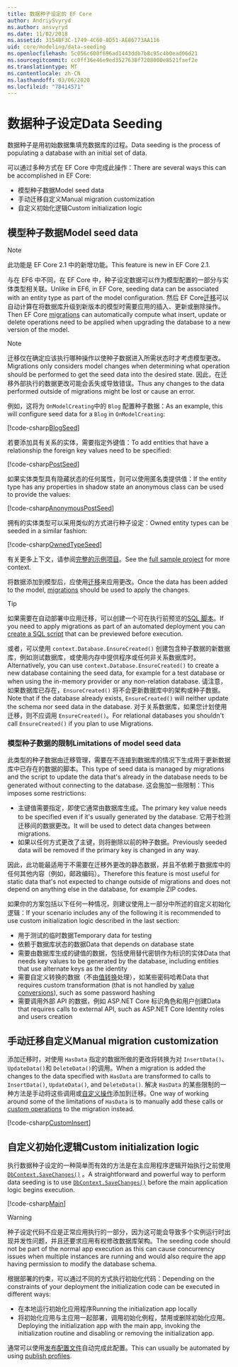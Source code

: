 ```yaml
---
title: 数据种子设定的 EF Core
author: AndriySvyryd
ms.author: ansvyryd
ms.date: 11/02/2018
ms.assetid: 3154BF3C-1749-4C60-8D51-AE86773AA116
uid: core/modeling/data-seeding
ms.openlocfilehash: 5c056c600f696ad1443ddb7b8c95c4b0ead06d21
ms.sourcegitcommit: cc0ff36e46e9ed3527638f7208000e8521faef2e
ms.translationtype: MT
ms.contentlocale: zh-CN
ms.lasthandoff: 03/06/2020
ms.locfileid: "78414571"
---
```

# <a name="data-seeding"></a><span data-ttu-id="c20a6-102">数据种子设定</span><span class="sxs-lookup"><span data-stu-id="c20a6-102">Data Seeding</span></span>

<span data-ttu-id="c20a6-103">数据种子是用初始数据集填充数据库的过程。</span><span class="sxs-lookup"><span data-stu-id="c20a6-103">Data seeding is the process of populating a database with an initial set of data.</span></span>

<span data-ttu-id="c20a6-104">可以通过多种方式在 EF Core 中完成此操作：</span><span class="sxs-lookup"><span data-stu-id="c20a6-104">There are several ways this can be accomplished in EF Core:</span></span>

* <span data-ttu-id="c20a6-105">模型种子数据</span><span class="sxs-lookup"><span data-stu-id="c20a6-105">Model seed data</span></span>
* <span data-ttu-id="c20a6-106">手动迁移自定义</span><span class="sxs-lookup"><span data-stu-id="c20a6-106">Manual migration customization</span></span>
* <span data-ttu-id="c20a6-107">自定义初始化逻辑</span><span class="sxs-lookup"><span data-stu-id="c20a6-107">Custom initialization logic</span></span>

## <a name="model-seed-data"></a><span data-ttu-id="c20a6-108">模型种子数据</span><span class="sxs-lookup"><span data-stu-id="c20a6-108">Model seed data</span></span>

> [!NOTE]
> <span data-ttu-id="c20a6-109">此功能是 EF Core 2.1 中的新增功能。</span><span class="sxs-lookup"><span data-stu-id="c20a6-109">This feature is new in EF Core 2.1.</span></span>

<span data-ttu-id="c20a6-110">与在 EF6 中不同，在 EF Core 中，种子设定数据可以作为模型配置的一部分与实体类型相关联。</span><span class="sxs-lookup"><span data-stu-id="c20a6-110">Unlike in EF6, in EF Core, seeding data can be associated with an entity type as part of the model configuration.</span></span> <span data-ttu-id="c20a6-111">然后 EF Core[迁移](xref:core/managing-schemas/migrations/index)可以自动计算在将数据库升级到新版本的模型时需要应用的插入、更新或删除操作。</span><span class="sxs-lookup"><span data-stu-id="c20a6-111">Then EF Core [migrations](xref:core/managing-schemas/migrations/index) can automatically compute what insert, update or delete operations need to be applied when upgrading the database to a new version of the model.</span></span>

> [!NOTE]
> <span data-ttu-id="c20a6-112">迁移仅在确定应该执行哪种操作以使种子数据进入所需状态时才考虑模型更改。</span><span class="sxs-lookup"><span data-stu-id="c20a6-112">Migrations only considers model changes when determining what operation should be performed to get the seed data into the desired state.</span></span> <span data-ttu-id="c20a6-113">因此，在迁移外部执行的数据更改可能会丢失或导致错误。</span><span class="sxs-lookup"><span data-stu-id="c20a6-113">Thus any changes to the data performed outside of migrations might be lost or cause an error.</span></span>

<span data-ttu-id="c20a6-114">例如，这将为 `OnModelCreating`中的 `Blog` 配置种子数据：</span><span class="sxs-lookup"><span data-stu-id="c20a6-114">As an example, this will configure seed data for a `Blog` in `OnModelCreating`:</span></span>

[!code-csharp[BlogSeed](../../../samples/core/Modeling/DataSeeding/DataSeedingContext.cs?name=BlogSeed)]

<span data-ttu-id="c20a6-115">若要添加具有关系的实体，需要指定外键值：</span><span class="sxs-lookup"><span data-stu-id="c20a6-115">To add entities that have a relationship the foreign key values need to be specified:</span></span>

[!code-csharp[PostSeed](../../../samples/core/Modeling/DataSeeding/DataSeedingContext.cs?name=PostSeed)]

<span data-ttu-id="c20a6-116">如果实体类型具有隐藏状态的任何属性，则可以使用匿名类提供值：</span><span class="sxs-lookup"><span data-stu-id="c20a6-116">If the entity type has any properties in shadow state an anonymous class can be used to provide the values:</span></span>

[!code-csharp[AnonymousPostSeed](../../../samples/core/Modeling/DataSeeding/DataSeedingContext.cs?name=AnonymousPostSeed)]

<span data-ttu-id="c20a6-117">拥有的实体类型可以采用类似的方式进行种子设定：</span><span class="sxs-lookup"><span data-stu-id="c20a6-117">Owned entity types can be seeded in a similar fashion:</span></span>

[!code-csharp[OwnedTypeSeed](../../../samples/core/Modeling/DataSeeding/DataSeedingContext.cs?name=OwnedTypeSeed)]

<span data-ttu-id="c20a6-118">有关更多上下文，请参阅[完整的示例项目](https://github.com/dotnet/EntityFramework.Docs/tree/master/samples/core/Modeling/DataSeeding)。</span><span class="sxs-lookup"><span data-stu-id="c20a6-118">See the [full sample project](https://github.com/dotnet/EntityFramework.Docs/tree/master/samples/core/Modeling/DataSeeding) for more context.</span></span>

<span data-ttu-id="c20a6-119">将数据添加到模型后，应使用[迁移](xref:core/managing-schemas/migrations/index)来应用更改。</span><span class="sxs-lookup"><span data-stu-id="c20a6-119">Once the data has been added to the model, [migrations](xref:core/managing-schemas/migrations/index) should be used to apply the changes.</span></span>

> [!TIP]
> <span data-ttu-id="c20a6-120">如果需要在自动部署中应用迁移，可以创建一个可在执行前预览的[SQL 脚本](xref:core/managing-schemas/migrations/index#generate-sql-scripts)。</span><span class="sxs-lookup"><span data-stu-id="c20a6-120">If you need to apply migrations as part of an automated deployment you can [create a SQL script](xref:core/managing-schemas/migrations/index#generate-sql-scripts) that can be previewed before execution.</span></span>

<span data-ttu-id="c20a6-121">或者，可以使用 `context.Database.EnsureCreated()` 创建包含种子数据的新数据库，例如测试数据库，或使用内存中提供程序或任何非关系数据库时。</span><span class="sxs-lookup"><span data-stu-id="c20a6-121">Alternatively, you can use `context.Database.EnsureCreated()` to create a new database containing the seed data, for example for a test database or when using the in-memory provider or any non-relation database.</span></span> <span data-ttu-id="c20a6-122">请注意，如果数据库已存在，`EnsureCreated()` 将不会更新数据库中的架构或种子数据。</span><span class="sxs-lookup"><span data-stu-id="c20a6-122">Note that if the database already exists, `EnsureCreated()` will neither update the schema nor seed data in the database.</span></span> <span data-ttu-id="c20a6-123">对于关系数据库，如果您计划使用迁移，则不应调用 `EnsureCreated()`。</span><span class="sxs-lookup"><span data-stu-id="c20a6-123">For relational databases you shouldn't call `EnsureCreated()` if you plan to use Migrations.</span></span>

### <a name="limitations-of-model-seed-data"></a><span data-ttu-id="c20a6-124">模型种子数据的限制</span><span class="sxs-lookup"><span data-stu-id="c20a6-124">Limitations of model seed data</span></span>

<span data-ttu-id="c20a6-125">此类型的种子数据由迁移管理，需要在不连接到数据库的情况下生成用于更新数据库中已存在的数据的脚本。</span><span class="sxs-lookup"><span data-stu-id="c20a6-125">This type of seed data is managed by migrations and the script to update the data that's already in the database needs to be generated without connecting to the database.</span></span> <span data-ttu-id="c20a6-126">这会施加一些限制：</span><span class="sxs-lookup"><span data-stu-id="c20a6-126">This imposes some restrictions:</span></span>

* <span data-ttu-id="c20a6-127">主键值需要指定，即使它通常由数据库生成。</span><span class="sxs-lookup"><span data-stu-id="c20a6-127">The primary key value needs to be specified even if it's usually generated by the database.</span></span> <span data-ttu-id="c20a6-128">它用于检测迁移间的数据更改。</span><span class="sxs-lookup"><span data-stu-id="c20a6-128">It will be used to detect data changes between migrations.</span></span>
* <span data-ttu-id="c20a6-129">如果以任何方式更改了主键，则将删除以前的种子数据。</span><span class="sxs-lookup"><span data-stu-id="c20a6-129">Previously seeded data will be removed if the primary key is changed in any way.</span></span>

<span data-ttu-id="c20a6-130">因此，此功能最适用于不需要在迁移外更改的静态数据，并且不依赖于数据库中的任何其他内容（例如，邮政编码）。</span><span class="sxs-lookup"><span data-stu-id="c20a6-130">Therefore this feature is most useful for static data that's not expected to change outside of migrations and does not depend on anything else in the database, for example ZIP codes.</span></span>

<span data-ttu-id="c20a6-131">如果你的方案包括以下任何一种情况，则建议使用上一部分中所述的自定义初始化逻辑：</span><span class="sxs-lookup"><span data-stu-id="c20a6-131">If your scenario includes any of the following it is recommended to use custom initialization logic described in the last section:</span></span>

* <span data-ttu-id="c20a6-132">用于测试的临时数据</span><span class="sxs-lookup"><span data-stu-id="c20a6-132">Temporary data for testing</span></span>
* <span data-ttu-id="c20a6-133">依赖于数据库状态的数据</span><span class="sxs-lookup"><span data-stu-id="c20a6-133">Data that depends on database state</span></span>
* <span data-ttu-id="c20a6-134">需要由数据库生成的键值的数据，包括使用替代密钥作为标识的实体</span><span class="sxs-lookup"><span data-stu-id="c20a6-134">Data that needs key values to be generated by the database, including entities that use alternate keys as the identity</span></span>
* <span data-ttu-id="c20a6-135">需要自定义转换的数据（不由[值转换](xref:core/modeling/value-conversions)处理），如某些密码哈希</span><span class="sxs-lookup"><span data-stu-id="c20a6-135">Data that requires custom transformation (that is not handled by [value conversions](xref:core/modeling/value-conversions)), such as some password hashing</span></span>
* <span data-ttu-id="c20a6-136">需要调用外部 API 的数据，例如 ASP.NET Core 标识角色和用户创建</span><span class="sxs-lookup"><span data-stu-id="c20a6-136">Data that requires calls to external API, such as ASP.NET Core Identity roles and users creation</span></span>

## <a name="manual-migration-customization"></a><span data-ttu-id="c20a6-137">手动迁移自定义</span><span class="sxs-lookup"><span data-stu-id="c20a6-137">Manual migration customization</span></span>

<span data-ttu-id="c20a6-138">添加迁移时，对使用 `HasData` 指定的数据所做的更改将转换为对 `InsertData()`、`UpdateData()`和 `DeleteData()`的调用。</span><span class="sxs-lookup"><span data-stu-id="c20a6-138">When a migration is added the changes to the data specified with `HasData` are transformed to calls to `InsertData()`, `UpdateData()`, and `DeleteData()`.</span></span> <span data-ttu-id="c20a6-139">解决 `HasData` 的某些限制的一种方法是手动将这些调用或[自定义操作](xref:core/managing-schemas/migrations/operations)添加到迁移。</span><span class="sxs-lookup"><span data-stu-id="c20a6-139">One way of working around some of the limitations of `HasData` is to manually add these calls or [custom operations](xref:core/managing-schemas/migrations/operations) to the migration instead.</span></span>

[!code-csharp[CustomInsert](../../../samples/core/Modeling/DataSeeding/Migrations/20181102235626_Initial.cs?name=CustomInsert)]

## <a name="custom-initialization-logic"></a><span data-ttu-id="c20a6-140">自定义初始化逻辑</span><span class="sxs-lookup"><span data-stu-id="c20a6-140">Custom initialization logic</span></span>

<span data-ttu-id="c20a6-141">执行数据种子设定的一种简单而有效的方法是在主应用程序逻辑开始执行之前使用[`DbContext.SaveChanges()`](xref:core/saving/index) 。</span><span class="sxs-lookup"><span data-stu-id="c20a6-141">A straightforward and powerful way to perform data seeding is to use [`DbContext.SaveChanges()`](xref:core/saving/index) before the main application logic begins execution.</span></span>

[!code-csharp[Main](../../../samples/core/Modeling/DataSeeding/Program.cs?name=CustomSeeding)]

> [!WARNING]
> <span data-ttu-id="c20a6-142">种子设定代码不应是正常应用执行的一部分，因为这可能会导致多个实例运行时出现并发性问题，并且还要求应用有权修改数据库架构。</span><span class="sxs-lookup"><span data-stu-id="c20a6-142">The seeding code should not be part of the normal app execution as this can cause concurrency issues when multiple instances are running and would also require the app having permission to modify the database schema.</span></span>

<span data-ttu-id="c20a6-143">根据部署的约束，可以通过不同的方式执行初始化代码：</span><span class="sxs-lookup"><span data-stu-id="c20a6-143">Depending on the constraints of your deployment the initialization code can be executed in different ways:</span></span>

* <span data-ttu-id="c20a6-144">在本地运行初始化应用程序</span><span class="sxs-lookup"><span data-stu-id="c20a6-144">Running the initialization app locally</span></span>
* <span data-ttu-id="c20a6-145">将初始化应用与主应用一起部署，调用初始化例程，禁用或删除初始化应用。</span><span class="sxs-lookup"><span data-stu-id="c20a6-145">Deploying the initialization app with the main app, invoking the initialization routine and disabling or removing the initialization app.</span></span>

<span data-ttu-id="c20a6-146">通常可以使用[发布配置文件](/aspnet/core/host-and-deploy/visual-studio-publish-profiles)自动完成此配置。</span><span class="sxs-lookup"><span data-stu-id="c20a6-146">This can usually be automated by using [publish profiles](/aspnet/core/host-and-deploy/visual-studio-publish-profiles).</span></span>
